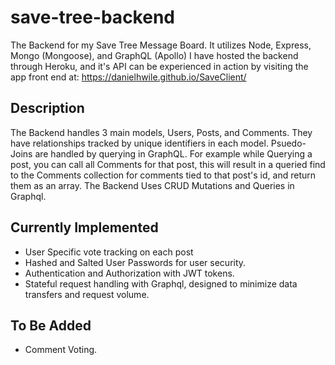# save-tree-backend
The Backend for my Save Tree Message Board. 
It utilizes Node, Express, Mongo (Mongoose), and GraphQL (Apollo)
I have hosted the backend through Heroku, and it's API can be experienced in action by visiting the app front end at:
https://danielhwile.github.io/SaveClient/

## Description

The Backend handles 3 main models, Users, Posts, and Comments.
They have relationships tracked by unique identifiers in each model. Psuedo-Joins are handled by querying in GraphQL. For example while Querying a post, you can call all Comments for that post, this will result in a queried find to the Comments collection for comments tied to that post's id, and return them as an array.
The Backend Uses CRUD Mutations and Queries in Graphql.

## Currently Implemented
- User Specific vote tracking on each post
- Hashed and Salted User Passwords for user security.
- Authentication and Authorization with JWT tokens.
- Stateful request handling with Graphql, designed to minimize data transfers and request volume.

## To Be Added
- Comment Voting.
